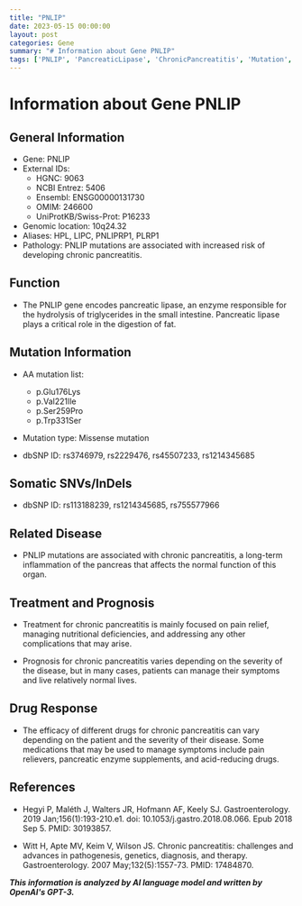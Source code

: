 ```yaml
---
title: "PNLIP"
date: 2023-05-15 00:00:00
layout: post
categories: Gene
summary: "# Information about Gene PNLIP"
tags: ['PNLIP', 'PancreaticLipase', 'ChronicPancreatitis', 'Mutation', 'Digestion', 'Treatment', 'Prognosis', 'DrugResponse']
---
```


# Information about Gene PNLIP

## General Information

- Gene: PNLIP
- External IDs: 
    - HGNC: 9063
    - NCBI Entrez: 5406
    - Ensembl: ENSG00000131730
    - OMIM: 246600
    - UniProtKB/Swiss-Prot: P16233
- Genomic location: 10q24.32
- Aliases: HPL, LIPC, PNLIPRP1, PLRP1
- Pathology: PNLIP mutations are associated with increased risk of developing chronic pancreatitis.

## Function

- The PNLIP gene encodes pancreatic lipase, an enzyme responsible for the hydrolysis of triglycerides in the small intestine. Pancreatic lipase plays a critical role in the digestion of fat.

## Mutation Information

- AA mutation list:
    - p.Glu176Lys
    - p.Val221Ile
    - p.Ser259Pro
    - p.Trp331Ser

- Mutation type: Missense mutation
- dbSNP ID: rs3746979, rs2229476, rs45507233, rs1214345685

## Somatic SNVs/InDels

- dbSNP ID: rs113188239, rs1214345685, rs755577966

## Related Disease

- PNLIP mutations are associated with chronic pancreatitis, a long-term inflammation of the pancreas that affects the normal function of this organ.

## Treatment and Prognosis

- Treatment for chronic pancreatitis is mainly focused on pain relief, managing nutritional deficiencies, and addressing any other complications that may arise.

- Prognosis for chronic pancreatitis varies depending on the severity of the disease, but in many cases, patients can manage their symptoms and live relatively normal lives.

## Drug Response

- The efficacy of different drugs for chronic pancreatitis can vary depending on the patient and the severity of their disease. Some medications that may be used to manage symptoms include pain relievers, pancreatic enzyme supplements, and acid-reducing drugs.

## References

- Hegyi P, Maléth J, Walters JR, Hofmann AF, Keely SJ. Gastroenterology. 2019 Jan;156(1):193-210.e1. doi: 10.1053/j.gastro.2018.08.066. Epub 2018 Sep 5. PMID: 30193857.

- Witt H, Apte MV, Keim V, Wilson JS. Chronic pancreatitis: challenges and advances in pathogenesis, genetics, diagnosis, and therapy. Gastroenterology. 2007 May;132(5):1557-73. PMID: 17484870.

**_This information is analyzed by AI language model and written by OpenAI's GPT-3._**